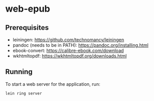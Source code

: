 # web-epub

## Prerequisites

- leiningen: https://github.com/technomancy/leiningen
- pandoc (needs to be in PATH): https://pandoc.org/installing.html
- ebook-convert: https://calibre-ebook.com/download
- wkhtmltopdf: https://wkhtmltopdf.org/downloads.html

## Running

To start a web server for the application, run:

    lein ring server
